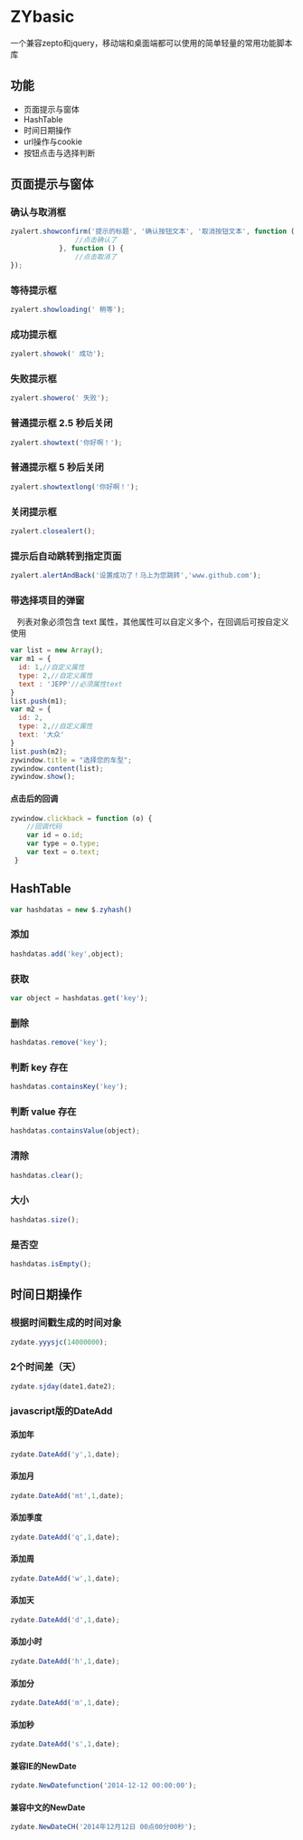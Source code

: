 # ZYbasic
一个兼容zepto和jquery，移动端和桌面端都可以使用的简单轻量的常用功能脚本库
## 功能 
* 页面提示与窗体 
* HashTable
* 时间日期操作
* url操作与cookie
* 按钮点击与选择判断

## 页面提示与窗体
### 确认与取消框
```javascript
zyalert.showconfirm('提示的标题', '确认按钮文本', '取消按钮文本', function () {
                //点击确认了
            }, function () {
                //点击取消了
});
```
### 等待提示框
```javascript
zyalert.showloading(' 稍等');
```
### 成功提示框
```javascript
zyalert.showok(' 成功');
```
### 失败提示框
```javascript
zyalert.showero(' 失败');
```
### 普通提示框 2.5 秒后关闭
```javascript
zyalert.showtext('你好啊！');
```
### 普通提示框 5 秒后关闭
```javascript
zyalert.showtextlong('你好啊！');
```
### 关闭提示框
```javascript
zyalert.closealert();
```
### 提示后自动跳转到指定页面
```javascript
zyalert.alertAndBack('设置成功了！马上为您跳转','www.github.com');
```
### 带选择项目的弹窗
    列表对象必须包含 text 属性，其他属性可以自定义多个，在回调后可按自定义使用
```javascript
var list = new Array();
var m1 = {
  id: 1,//自定义属性
  type: 2,//自定义属性
  text : 'JEPP'//必须属性text
}
list.push(m1);
var m2 = {
  id: 2,
  type: 2,//自定义属性
  text: '大众'
}
list.push(m2);
zywindow.title = "选择您的车型";
zywindow.content(list);
zywindow.show();
```
#### 点击后的回调
```javascript
zywindow.clickback = function (o) {
    //回调代码
    var id = o.id;
    var type = o.type;
    var text = o.text;
 }
```

## HashTable
```javascript
var hashdatas = new $.zyhash()
```
### 添加
```javascript
hashdatas.add('key',object);
```
### 获取
```javascript
var object = hashdatas.get('key');
```
### 删除
```javascript
hashdatas.remove('key');
```
### 判断 key 存在
```javascript
hashdatas.containsKey('key');
```
### 判断 value 存在
```javascript
hashdatas.containsValue(object);
```
### 清除
```javascript
hashdatas.clear();
```
### 大小
```javascript
hashdatas.size();
```
### 是否空
```javascript
hashdatas.isEmpty();
```
## 时间日期操作
### 根据时间戳生成的时间对象
```javascript
zydate.yyysjc(14000000);
```
### 2个时间差（天）
```javascript
zydate.sjday(date1,date2);
```
### javascript版的DateAdd
#### 添加年
```javascript
zydate.DateAdd('y',1,date);
```
#### 添加月
```javascript
zydate.DateAdd('mt',1,date);
```
#### 添加季度
```javascript
zydate.DateAdd('q',1,date);
```
 #### 添加周
```javascript
zydate.DateAdd('w',1,date);
```
#### 添加天
```javascript
zydate.DateAdd('d',1,date);
```
#### 添加小时
```javascript
zydate.DateAdd('h',1,date);
```
#### 添加分
```javascript
zydate.DateAdd('m',1,date);
```
#### 添加秒
```javascript
zydate.DateAdd('s',1,date);
```
#### 兼容IE的NewDate
```javascript
zydate.NewDatefunction('2014-12-12 00:00:00');
```
#### 兼容中文的NewDate
```javascript
zydate.NewDateCH('2014年12月12日 00点00分00秒');
```
